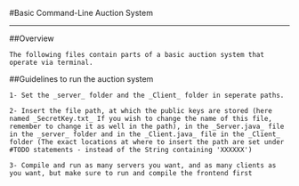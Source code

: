 #Basic Command-Line Auction System

-------------------------------------------------------------

##Overview

    The following files contain parts of a basic auction system that operate via terminal.

##Guidelines to run the auction system

    1- Set the _server_ folder and the _Client_ folder in seperate paths.
    
    2- Insert the file path, at which the public keys are stored (here named _SecretKey.txt_ If you wish to change the name of this file, remember to change it as well in the path), in the _Server.java_ file in the _server_ folder and in the _Client.java_ file in the _Client_ folder (The exact locations at where to insert the path are set under #TODO statements - instead of the String containing 'XXXXXX')
    
    3- Compile and run as many servers you want, and as many clients as you want, but make sure to run and compile the frontend first
    
    

